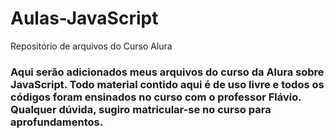 # Aulas-JavaScript
Repositório de arquivos do Curso Alura


<h3> Aqui serão adicionados meus arquivos do curso da Alura sobre JavaScript. Todo material contido aqui é de uso livre e todos os códigos foram ensinados no curso com o professor Flávio. Qualquer dúvida, sugiro matricular-se no curso para aprofundamentos.</h3>

